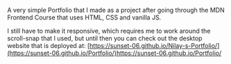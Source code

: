 A very simple Portfolio that I made as a project after going through the MDN Frontend Course that uses HTML, CSS and vanilla JS.

I still have to make it responsive, which requires me to work around the scroll-snap that I used, but until then you can check out the desktop website that is deployed at: [https://sunset-06.github.io/Nilay-s-Portfolio/](https://sunset-06.github.io/Portfolio/)https://sunset-06.github.io/Portfolio/
